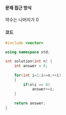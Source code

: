 #### 문제 접근 방식

약수는 나머지가 0 

#### 코드

```c++
#include <vector>

using namespace std;

int solution(int n) {
    int answer = 0;
    
    for(int i=1;i<=n;++i)
    {
        if(n%i == 0)
            answer+=i;
    }
    
    return answer;
}
```


